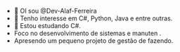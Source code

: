 - 👋 OI sou @Dev-Alaf-Ferreira
- 👀 Tenho interesse em C#, Python, Java e entre outras.
- 🌱 Estou  estudando C#.
- Foco no desenvolvimento de sistemas e  manuten .
- Apresendo um pequeno projeto de gestão de fazendo.
<!---
Dev-Alaf-Ferreira/Dev-Alaf-Ferreira is a ✨ special ✨ repository because its `README.md` (this file) appears on your GitHub profile.
You can click the Preview link to take a look at your changes.
--->
